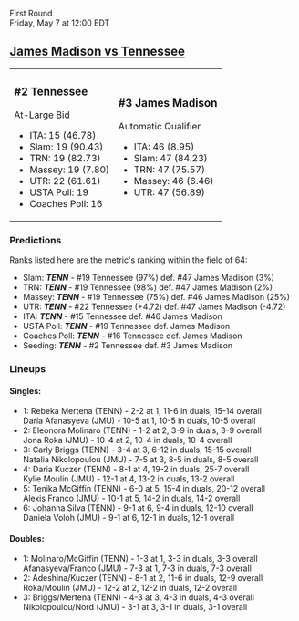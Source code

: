 First Round  
Friday, May 7 at 12:00 EDT
## [James Madison vs Tennessee](https://www.ncaa.com/game/5833665) 

<table><tr><td>  

### #2 Tennessee  

At-Large Bid  
- ITA: 15 (46.78)  
- Slam: 19 (90.43)  
- TRN: 19 (82.73)  
- Massey: 19 (7.80)  
- UTR: 22 (61.61)  
- USTA Poll: 19  
- Coaches Poll: 16  

</td><td>  

### #3 James Madison  

Automatic Qualifier  
- ITA: 46 (8.95)  
- Slam: 47 (84.23)  
- TRN: 47 (75.57)  
- Massey: 46 (6.46)  
- UTR: 47 (56.89)  

</td></tr></table>  

 ### Predictions  

Ranks listed here are the metric's ranking within the field of 64:  
- Slam: ***TENN*** - #19 Tennessee (97%) def. #47 James Madison (3%)  
- TRN: ***TENN*** - #19 Tennessee (98%) def. #47 James Madison (2%)  
- Massey: ***TENN*** - #19 Tennessee (75%) def. #46 James Madison (25%)  
- UTR: ***TENN*** - #22 Tennessee (+4.72) def. #47 James Madison (-4.72)  
- ITA: ***TENN*** - #15 Tennessee def. #46 James Madison  
- USTA Poll: ***TENN*** - #19 Tennessee def. James Madison  
- Coaches Poll: ***TENN*** - #16 Tennessee def. James Madison  
- Seeding: ***TENN*** - #2 Tennessee def. #3 James Madison  

 ### Lineups  

 #### Singles:  
- 1: Rebeka Mertena (TENN) - 2-2 at 1, 11-6 in duals, 15-14 overall  
    Daria Afanasyeva (JMU) - 10-5 at 1, 10-5 in duals, 10-5 overall  
- 2: Eleonora Molinaro (TENN) - 1-2 at 2, 3-9 in duals, 3-9 overall  
    Jona Roka (JMU) - 10-4 at 2, 10-4 in duals, 10-4 overall  
- 3: Carly Briggs (TENN) - 3-4 at 3, 6-12 in duals, 15-15 overall  
    Natalia Nikolopoulou (JMU) - 7-5 at 3, 8-5 in duals, 8-5 overall  
- 4: Daria Kuczer (TENN) - 8-1 at 4, 19-2 in duals, 25-7 overall  
    Kylie Moulin (JMU) - 12-1 at 4, 13-2 in duals, 13-2 overall  
- 5: Tenika McGiffin (TENN) - 6-0 at 5, 15-4 in duals, 20-12 overall  
    Alexis Franco (JMU) - 10-1 at 5, 14-2 in duals, 14-2 overall  
- 6: Johanna Silva (TENN) - 9-1 at 6, 9-4 in duals, 12-10 overall  
    Daniela Voloh (JMU) - 9-1 at 6, 12-1 in duals, 12-1 overall  

 #### Doubles:  
- 1: Molinaro/McGiffin (TENN) - 1-3 at 1, 3-3 in duals, 3-3 overall  
    Afanasyeva/Franco (JMU) - 7-3 at 1, 7-3 in duals, 7-3 overall  
- 2: Adeshina/Kuczer (TENN) - 8-1 at 2, 11-6 in duals, 12-9 overall  
    Roka/Moulin (JMU) - 12-2 at 2, 12-2 in duals, 12-2 overall  
- 3: Briggs/Mertena (TENN) - 4-3 at 3, 4-3 in duals, 4-3 overall  
    Nikolopoulou/Nord (JMU) - 3-1 at 3, 3-1 in duals, 3-1 overall  